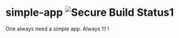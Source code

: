 # simple-app ![Secure Build Status1](https://9.47.224.46:8443/badge.svg)
One always need a simple app. Always !!! !
